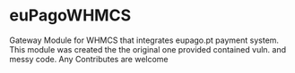 # euPagoWHMCS
Gateway Module for WHMCS that integrates eupago.pt payment system. This module was created the the original one provided contained vuln. and messy code. Any Contributes are welcome
